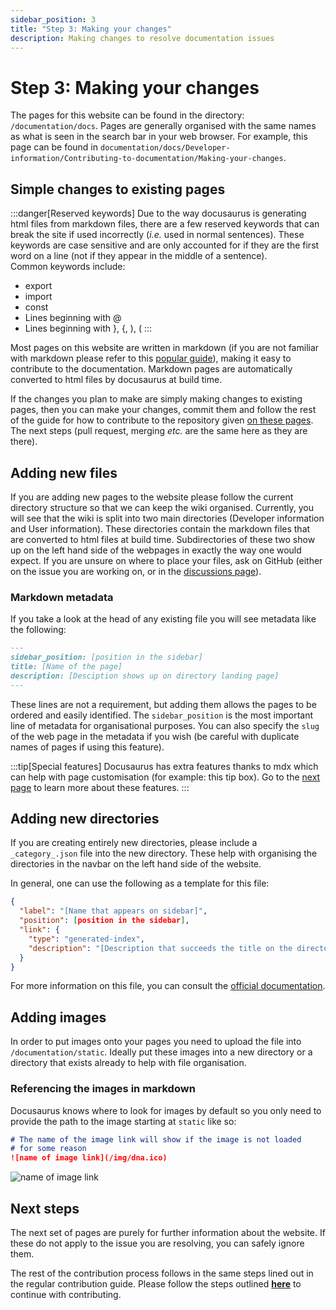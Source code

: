 ```yaml
---
sidebar_position: 3
title: "Step 3: Making your changes"
description: Making changes to resolve documentation issues
---
```


# Step 3: Making your changes

The pages for this website can be found in the directory: `/documentation/docs`. Pages are generally organised with the same names as what is seen in the search bar in your web browser. For example, this page can be found in `documentation/docs/Developer-information/Contributing-to-documentation/Making-your-changes`.  


## Simple changes to existing pages

:::danger[Reserved keywords]
Due to the way docusaurus is generating html files from markdown files, there are a few reserved keywords that can break the site if used incorrectly (*i.e.* used in normal sentences). These keywords are case sensitive and are only accounted for if they are the first word on a line (not if they appear in the middle of a sentence). 
\
Common keywords include:
* export
* import
* const
* Lines beginning with @
* Lines beginning with }, {, ), (
:::

Most pages on this website are written in markdown (if you are not familiar with markdown please refer to this [popular guide](https://www.markdowntutorial.com)), making it easy to contribute to the documentation. Markdown pages are automatically converted to html files by docusaurus at build time.

If the changes you plan to make are simply making changes to existing pages, then you can make your changes, commit them and follow the rest of the guide for how to contribute to the repository given [on these pages](/Developer-information/Contributing-to-repository/Resolving-the-issue.md). The next steps (pull request, merging *etc.* are the same here as they are there).

## Adding new files

If you are adding new pages to the website please follow the current directory structure so that we can keep the wiki organised. Currently, you will see that the wiki is split into two main directories (Developer information and User information). These directories contain the markdown files that are converted to html files at build time. Subdirectories of these two show up on the left hand side of the webpages in exactly the way one would expect. If you are unsure on where to place your files, ask on GitHub (either on the issue you are working on, or in the [discussions page](https://github.com/ejh243/BrainFANS/discussions/categories/q-a)).

### Markdown metadata

If you take a look at the head of any existing file you will see metadata like the following:

```markdown title="A-markdown-file.md"
---
sidebar_position: [position in the sidebar]
title: [Name of the page]
description: [Desciption shows up on directory landing page]
---
```

These lines are not a requirement, but adding them allows the pages to be ordered and easily identified. The `sidebar_position` is the most important line of metadata for organisational purposes. You can also specify the `slug` of the web page in the metadata if you wish (be careful with duplicate names of pages if using this feature). 

:::tip[Special features]
Docusaurus has extra features thanks to mdx which can help with page customisation (for example: this tip box). Go to the [next page](./Docusaurus-features.md) to learn more about these features.
:::

## Adding new directories

If you are creating entirely new directories, please include a `_category_.json` file into the new directory. These help with organising the directories in the navbar on the left hand side of the website.

In general, one can use the following as a template for this file:

```json title="_category_.json"
{
  "label": "[Name that appears on sidebar]",
  "position": [position in the sidebar],
  "link": {
    "type": "generated-index",
    "description": "[Description that succeeds the title on the directory landing page]"
  }
}
```

For more information on this file, you can consult the [official documentation](https://docusaurus.io/docs/sidebar/autogenerated#category-item-metadata).

## Adding images

In order to put images onto your pages you need to upload the file into `/documentation/static`. Ideally put these images into a new directory or a directory that exists already to help with file organisation. 

### Referencing the images in markdown

Docusaurus knows where to look for images by default so you only need to provide the path to the image starting at `static` like so:

```markdown
# The name of the image link will show if the image is not loaded
# for some reason
![name of image link](/img/dna.ico)
```
![name of image link](/img/dna.ico)

## Next steps

The next set of pages are purely for further information about the website. If these do not apply to the issue you are resolving, you can safely ignore them.

The rest of the contribution process follows in the same steps lined out in the regular contribution guide. Please follow the steps outlined [**here**](/Developer-information/Contributing-to-repository/Resolving-the-issue.md) to continue with contributing.





